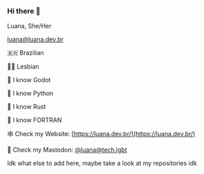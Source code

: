 ### Hi there 👋

Luana, She/Her

luana@luana.dev.br


🇧🇷 Brazilian

🏳️‍🌈 Lesbian

🤖 I know Godot

🐍 I know Python

🔩 I know Rust

🧮 I know FORTRAN


<!--
👨‍🏫 [I have a game in which the main character is my Physics teacher (LuNeder/Cajuru)](https://bit.ly/DiegVet)


🔓 Add my iOS Jailbreak repo: [https://jbrepo.luana.dev.br/](https://jbrepo.luana.dev.br/)
-->

🕸 Check my Website: [https://luana.dev.br/](https://luana.dev.br/)



🐘 Check my Mastodon: <a rel="me" href="https://tech.lgbt/@luana">@luana@tech.lgbt</a>


Idk what else to add here, maybe take a look at my repositories idk



<!--
**LuNeder/LuNeder** is a ✨ _special_ ✨ repository because its `README.md` (this file) appears on your GitHub profile.

Here are some ideas to get you started:

- 🔭 I’m currently working on ...
- 🌱 I’m currently learning ...
- 👯 I’m looking to collaborate on ...
- 🤔 I’m looking for help with ...
- 💬 Ask me about: whatever you want, but I probably won't know the answer 
- 📫 How to reach me: ...
- 😄 Pronouns: she/her
- ⚡ Fun fact: ...
-->

<!-- ![LuNeder's GitHub stats](https://github-readme-stats.vercel.app/api?username=LuNeder&bg_color=30,e96443,904e95&title_color=fff&text_color=fff&include_all_commits=true&show_icons=true) -->
